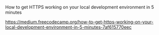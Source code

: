 How to get HTTPS working on your local development environment in 5 minutes

https://medium.freecodecamp.org/how-to-get-https-working-on-your-local-development-environment-in-5-minutes-7af615770eec